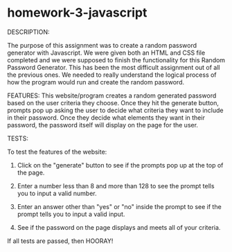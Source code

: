 # homework-3-javascript

DESCRIPTION:

The purpose of this assignment was to create a random password generator with Javascript. We were given both an HTML and CSS file completed and we were supposed to finish the functionality for this Random Password Generator. This has been the most difficult assignment out of all the previous ones. We needed to really understand the logical process of how the program would run and create the random password.

FEATURES:
This website/program creates a random generated password based on the user criteria they choose. Once they hit the generate button, prompts pop up asking the user to decide what criteria they want to include in their password. Once they decide what elements they want in their password, the password itself will display on the page for the user.

TESTS:

To test the features of the website:

1. Click on the "generate" button to see if the prompts pop up at the top of the page.

2. Enter a number less than 8 and more than 128 to see the prompt tells you to input a valid number.

3. Enter an answer other than "yes" or "no" inside the prompt to see if the prompt tells you to input a valid input.

4. See if the password on the page displays and meets all of your criteria.

If all tests are passed, then HOORAY!
